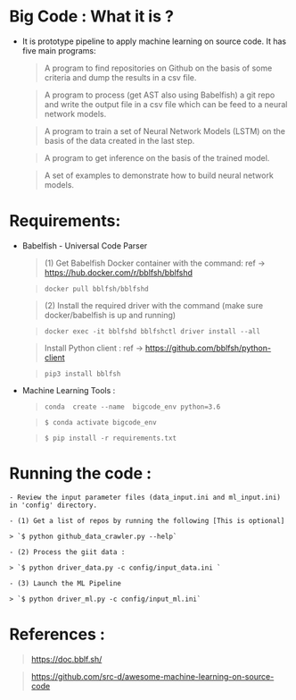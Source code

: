 # Big Code : What it is ?
  - It is prototype pipeline to apply machine learning on source code. It has five main programs:

      > A program to find repositories on Github on the basis of some criteria and dump the
        results in a csv file.

      > A program to process (get AST also using Babelfish) a git repo and write the output file
        in a csv file which can be feed to a neural network models.

      > A program to train a set of Neural Network Models (LSTM) on the basis of the data 
        created in the last step.

      > A program to get inference on the basis of the trained model.

      > A set of examples to demonstrate how to build neural network models. 
 
# Requirements:

- Babelfish - Universal Code Parser 
    > (1) Get Babelfish Docker container with the command: ref ->  https://hub.docker.com/r/bblfsh/bblfshd
    
    > `docker pull bblfsh/bblfshd`
    
    >  (2) Install the required driver with the command (make sure docker/babelfish is up and running)
    
    > `docker exec -it bblfshd bblfshctl driver install --all`
    
    >  Install Python client : ref ->  https://github.com/bblfsh/python-client 
    
    > `pip3 install bblfsh` 

- Machine Learning Tools :
    > `conda  create --name  bigcode_env python=3.6 `
    
    > `$ conda activate bigcode_env`
    
    > `$ pip install -r requirements.txt`
    
    
# Running the code :

    - Review the input parameter files (data_input.ini and ml_input.ini) in 'config' directory.  

    - (1) Get a list of repos by running the following [This is optional]
    
    > `$ python github_data_crawler.py --help`
    
    - (2) Process the giit data :
    
    > `$ python driver_data.py -c config/input_data.ini `
    
    - (3) Launch the ML Pipeline 
    
    > `$ python driver_ml.py -c config/input_ml.ini`
    
#  References :

   >  https://doc.bblf.sh/
  
   > https://github.com/src-d/awesome-machine-learning-on-source-code 


 
